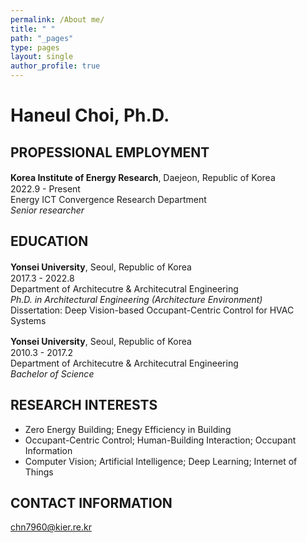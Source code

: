 ```yaml
---
permalink: /About me/
title: " "
path: "_pages"
type: pages
layout: single
author_profile: true
---
```

# Haneul Choi, Ph.D.

## PROPESSIONAL EMPLOYMENT
__Korea Institute of Energy Research__, Daejeon, Republic of Korea　　　　2022.9 - Present   
Energy ICT Convergence Research Department   
_Senior researcher_

## EDUCATION
__Yonsei University__, Seoul, Republic of Korea　　　　　　　　　　　　　　2017.3 - 2022.8   
Department of Architecutre & Architecutral Engineering   
_Ph.D. in Architectural Engineering (Architecture Environment)_   
Dissertation: Deep Vision-based Occupant-Centric Control for HVAC Systems

__Yonsei University__, Seoul, Republic of Korea　　　　　　　　　　　　　　2010.3 - 2017.2   
Department of Architecutre & Architecutral Engineering   
_Bachelor of Science_

## RESEARCH INTERESTS
* Zero Energy Building; Enegy Efficiency in Building
* Occupant-Centric Control; Human-Building Interaction; Occupant Information
* Computer Vision; Artificial Intelligence; Deep Learning; Internet of Things

## CONTACT INFORMATION
chn7960@kier.re.kr
